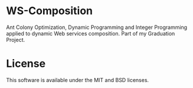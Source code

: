 WS-Composition
======

Ant Colony Optimization, Dynamic Programming and Integer Programming applied to dynamic Web services composition. Part of my Graduation Project.

License
=======

This software is available under the MIT and BSD licenses.
